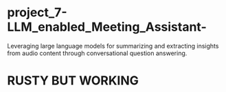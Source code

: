 # project_7-LLM_enabled_Meeting_Assistant-
Leveraging large language models for summarizing and extracting insights from audio content through conversational question answering.

# RUSTY BUT WORKING
